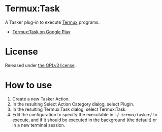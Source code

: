 Termux:Task
===========
A Tasker plug-in to execute [Termux](https://termux.com) programs.

- [Termux:Task on Google Play](https://play.google.com/store/apps/details?id=com.termux.tasker)

License
=======
Released under [the GPLv3 license](https://www.gnu.org/licenses/gpl.html).

How to use
==========
1. Create a new Tasker Action.
2. In the resulting Select Action Category dialog, select Plugin.
3. In the resulting Termux:Task dialog, select Termux:Task.
4. Edit the configuration to specify the executable in `~/.termux/tasker/` to execute, and if it should be executed in the background (the default) or in a new terminal session.
